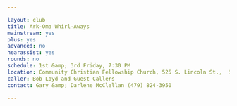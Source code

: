 ```yaml
---

layout: club
title: Ark-Oma Whirl-Aways
mainstream: yes
plus: yes
advanced: no
hearassist: yes
rounds: no
schedule: 1st &amp; 3rd Friday, 7:30 PM
location: Community Christian Fellowship Church, 525 S. Lincoln St.,  Siloam Springs, AR
caller: Bob Loyd and Guest Callers
contact: Gary &amp; Darlene McClellan (479) 824-3950

---
```


